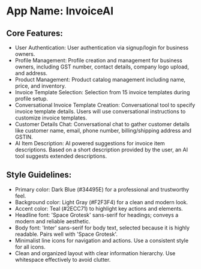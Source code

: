 # **App Name**: InvoiceAI

## Core Features:

- User Authentication: User authentication via signup/login for business owners.
- Profile Management: Profile creation and management for business owners, including GST number, contact details, company logo upload, and address.
- Product Management: Product catalog management including name, price, and inventory.
- Invoice Template Selection: Selection from 15 invoice templates during profile setup.
- Conversational Invoice Template Creation: Conversational tool to specify invoice template details. Users will use conversational instructions to customize invoice templates.
- Customer Details Chat: Conversational chat to gather customer details like customer name, email, phone number, billing/shipping address and GSTIN.
- AI Item Description: AI powered suggestions for invoice item descriptions. Based on a short description provided by the user, an AI tool suggests extended descriptions.

## Style Guidelines:

- Primary color: Dark Blue (#34495E) for a professional and trustworthy feel.
- Background color: Light Gray (#F2F3F4) for a clean and modern look.
- Accent color: Teal (#2ECC71) to highlight key actions and elements.
- Headline font: 'Space Grotesk' sans-serif for headings; conveys a modern and reliable aesthetic.
- Body font: 'Inter' sans-serif for body text, selected because it is highly readable. Pairs well with 'Space Grotesk'.
- Minimalist line icons for navigation and actions. Use a consistent style for all icons.
- Clean and organized layout with clear information hierarchy. Use whitespace effectively to avoid clutter.